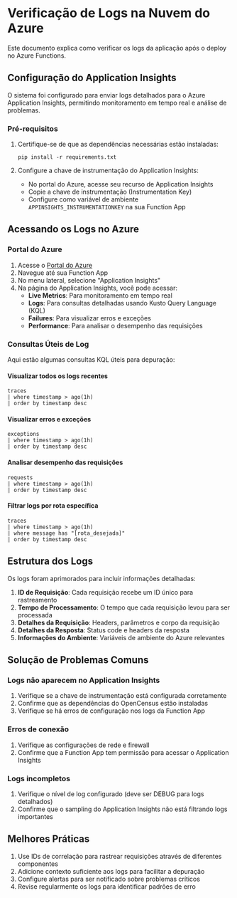 # Verificação de Logs na Nuvem do Azure

Este documento explica como verificar os logs da aplicação após o deploy no Azure Functions.

## Configuração do Application Insights

O sistema foi configurado para enviar logs detalhados para o Azure Application Insights, permitindo monitoramento em tempo real e análise de problemas.

### Pré-requisitos

1. Certifique-se de que as dependências necessárias estão instaladas:
   ```
   pip install -r requirements.txt
   ```

2. Configure a chave de instrumentação do Application Insights:
   - No portal do Azure, acesse seu recurso de Application Insights
   - Copie a chave de instrumentação (Instrumentation Key)
   - Configure como variável de ambiente `APPINSIGHTS_INSTRUMENTATIONKEY` na sua Function App

## Acessando os Logs no Azure

### Portal do Azure

1. Acesse o [Portal do Azure](https://portal.azure.com)
2. Navegue até sua Function App
3. No menu lateral, selecione "Application Insights"
4. Na página do Application Insights, você pode acessar:
   - **Live Metrics**: Para monitoramento em tempo real
   - **Logs**: Para consultas detalhadas usando Kusto Query Language (KQL)
   - **Failures**: Para visualizar erros e exceções
   - **Performance**: Para analisar o desempenho das requisições

### Consultas Úteis de Log

Aqui estão algumas consultas KQL úteis para depuração:

#### Visualizar todos os logs recentes

```kql
traces
| where timestamp > ago(1h)
| order by timestamp desc
```

#### Visualizar erros e exceções

```kql
exceptions
| where timestamp > ago(1h)
| order by timestamp desc
```

#### Analisar desempenho das requisições

```kql
requests
| where timestamp > ago(1h)
| order by timestamp desc
```

#### Filtrar logs por rota específica

```kql
traces
| where timestamp > ago(1h)
| where message has "[rota_desejada]"
| order by timestamp desc
```

## Estrutura dos Logs

Os logs foram aprimorados para incluir informações detalhadas:

1. **ID de Requisição**: Cada requisição recebe um ID único para rastreamento
2. **Tempo de Processamento**: O tempo que cada requisição levou para ser processada
3. **Detalhes da Requisição**: Headers, parâmetros e corpo da requisição
4. **Detalhes da Resposta**: Status code e headers da resposta
5. **Informações do Ambiente**: Variáveis de ambiente do Azure relevantes

## Solução de Problemas Comuns

### Logs não aparecem no Application Insights

1. Verifique se a chave de instrumentação está configurada corretamente
2. Confirme que as dependências do OpenCensus estão instaladas
3. Verifique se há erros de configuração nos logs da Function App

### Erros de conexão

1. Verifique as configurações de rede e firewall
2. Confirme que a Function App tem permissão para acessar o Application Insights

### Logs incompletos

1. Verifique o nível de log configurado (deve ser DEBUG para logs detalhados)
2. Confirme que o sampling do Application Insights não está filtrando logs importantes

## Melhores Práticas

1. Use IDs de correlação para rastrear requisições através de diferentes componentes
2. Adicione contexto suficiente aos logs para facilitar a depuração
3. Configure alertas para ser notificado sobre problemas críticos
4. Revise regularmente os logs para identificar padrões de erro